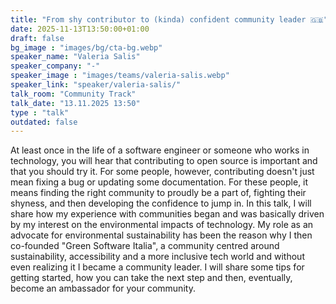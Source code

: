 ```yaml
---
title: "From shy contributor to (kinda) confident community leader 🇬🇧"
date: 2025-11-13T13:50:00+01:00
draft: false
bg_image : "images/bg/cta-bg.webp"
speaker_name: "Valeria Salis"
speaker_company: "-"
speaker_image : "images/teams/valeria-salis.webp"
speaker_link: "speaker/valeria-salis/"
talk_room: "Community Track"
talk_date: "13.11.2025 13:50"
type : "talk"
outdated: false
---
```


At least once in the life of a software engineer or someone who works in technology, you will hear that contributing to open source is important and that you should try it. For some people, however, contributing doesn't just mean fixing a bug or updating some documentation. For these people, it means finding the right community to proudly be a part of, fighting their shyness, and then developing the confidence to jump in. In this talk, I will share how my experience with communities began and was basically driven by my interest on the environmental impacts of technology. My role as an advocate for environmental sustainability has been the reason why I then co-founded "Green Software Italia", a community centred around sustainability, accessibility and a more inclusive tech world and without even realizing it I became a community leader.
I will share some tips for getting started, how you can take the next step and then, eventually, become an ambassador for your community.
